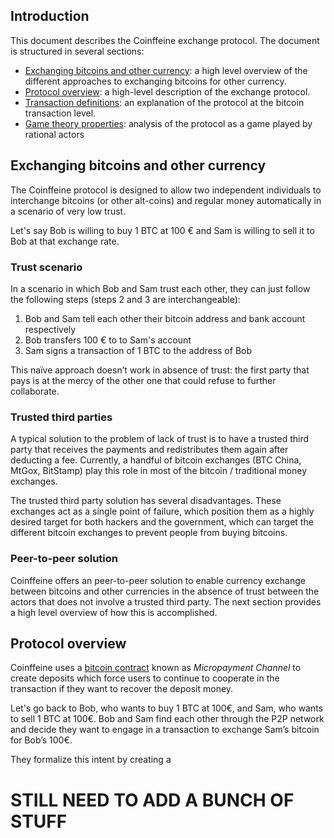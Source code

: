 ## Introduction

This document describes the Coinffeine exchange protocol. The document is structured in several sections:

- [Exchanging bitcoins and other currency](#wiki-exchanging-bitcoins-and-other-currency): a high level overview of the different approaches to exchanging bitcoins for other currency.
- [Protocol overview](#wiki-protocol-overview): a high-level description of the exchange protocol.
- [Transaction definitions](#wiki-transaction-definitions): an explanation of the protocol at the bitcoin transaction level.
- [Game theory properties](#wiki-game-theory-properties): analysis of the protocol as a game played by rational actors

## Exchanging bitcoins and other currency

The Coinffeine protocol is designed to allow two independent individuals to interchange bitcoins (or other alt-coins) and regular money automatically in a scenario of very low trust.

Let's say Bob is willing to buy 1 BTC at 100 € and Sam is willing to sell it to Bob at that exchange rate.

### Trust scenario

In a scenario in which Bob and Sam trust each other, they can just follow the following steps (steps 2 and 3 are interchangeable):

1. Bob and Sam tell each other their bitcoin address and bank account respectively
2. Bob transfers 100 € to to Sam's account
3. Sam signs a transaction of 1 BTC to the address of Bob

This naïve approach doesn’t work in absence of trust: the first party that pays is at the mercy of the other one that could refuse to further collaborate.

### Trusted third parties

A typical solution to the problem of lack of trust is to have a trusted third party that receives the payments and redistributes them again after deducting a fee. Currently, a handful of bitcoin exchanges (BTC China, MtGox, BitStamp) play this role in most of the bitcoin / traditional money exchanges.

The trusted third party solution has several disadvantages. These exchanges act as a single point of failure, which position them as a highly desired target for both hackers and the government, which can target the different bitcoin exchanges to prevent people from buying bitcoins.

### Peer-to-peer solution

Coinffeine offers an peer-to-peer solution to enable currency exchange between bitcoins and other currencies in the absence of trust between the actors that does not involve a trusted third party. The next section provides a high level overview of how this is accomplished.

## Protocol overview

Coinffeine uses a [bitcoin contract](https://en.bitcoin.it/wiki/Contracts) known as _Micropayment Channel_ to create deposits which force users to continue to cooperate in the transaction if they want to recover the deposit money.

Let's go back to Bob, who wants to buy 1 BTC at 100€, and Sam, who wants to sell 1 BTC at 100€. Bob and Sam find each other through the P2P network and decide they want to engage in a transaction to exchange Sam’s bitcoin for Bob’s 100€.

They formalize this intent by creating a

# STILL NEED TO ADD A BUNCH OF STUFF